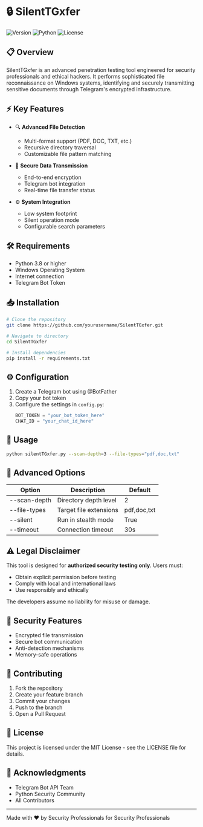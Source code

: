 # 🔒 SilentTGxfer

![Version](https://img.shields.io/badge/version-1.0.0-blue.svg)
![Python](https://img.shields.io/badge/python-3.8%2B-brightgreen.svg)
![License](https://img.shields.io/badge/license-MIT-green.svg)

## 📋 Overview
SilentTGxfer is an advanced penetration testing tool engineered for security professionals and ethical hackers. It performs sophisticated file reconnaissance on Windows systems, identifying and securely transmitting sensitive documents through Telegram's encrypted infrastructure.

## ⚡ Key Features
- 🔍 **Advanced File Detection**
  - Multi-format support (PDF, DOC, TXT, etc.)
  - Recursive directory traversal
  - Customizable file pattern matching

- 🚀 **Secure Data Transmission**
  - End-to-end encryption
  - Telegram bot integration
  - Real-time file transfer status

- ⚙️ **System Integration**
  - Low system footprint
  - Silent operation mode
  - Configurable search parameters

## 🛠️ Requirements
- Python 3.8 or higher
- Windows Operating System
- Internet connection
- Telegram Bot Token

## 📥 Installation
```bash
# Clone the repository
git clone https://github.com/yourusername/SilentTGxfer.git

# Navigate to directory
cd SilentTGxfer

# Install dependencies
pip install -r requirements.txt
```

## ⚙️ Configuration
1. Create a Telegram bot using @BotFather
2. Copy your bot token
3. Configure the settings in `config.py`:
   ```python
   BOT_TOKEN = "your_bot_token_here"
   CHAT_ID = "your_chat_id_here"
   ```

## 🚀 Usage
```bash
python silentTGxfer.py --scan-depth=3 --file-types="pdf,doc,txt"
```

## 🔧 Advanced Options
| Option | Description | Default |
|--------|-------------|---------|
| --scan-depth | Directory depth level | 2 |
| --file-types | Target file extensions | pdf,doc,txt |
| --silent | Run in stealth mode | True |
| --timeout | Connection timeout | 30s |

## ⚠️ Legal Disclaimer
This tool is designed for **authorized security testing only**. Users must:
- Obtain explicit permission before testing
- Comply with local and international laws
- Use responsibly and ethically

The developers assume no liability for misuse or damage.

## 🔐 Security Features
- Encrypted file transmission
- Secure bot communication
- Anti-detection mechanisms
- Memory-safe operations

## 🤝 Contributing
1. Fork the repository
2. Create your feature branch
3. Commit your changes
4. Push to the branch
5. Open a Pull Request

## 📜 License
This project is licensed under the MIT License - see the LICENSE file for details.

## 🌟 Acknowledgments
- Telegram Bot API Team
- Python Security Community
- All Contributors

---
Made with ❤️ by Security Professionals for Security Professionals

